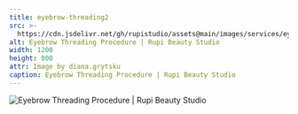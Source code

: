 ```yaml
---
title: eyebrow-threading2
src: >-
  https://cdn.jsdelivr.net/gh/rupistudio/assets@main/images/services/eyebrow-threading2.webp
alt: Eyebrow Threading Procedure | Rupi Beauty Studio
width: 1200
height: 800
attr: Image by diana.grytsku
caption: Eyebrow Threading Procedure | Rupi Beauty Studio
---
```


![Eyebrow Threading Procedure | Rupi Beauty Studio](https://cdn.jsdelivr.net/gh/rupistudio/assets@main/images/services/eyebrow-threading2.webp "Eyebrow Threading Procedure | Rupi Beauty Studio")
